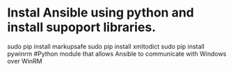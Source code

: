 # Instal Ansible using python and install supoport libraries.

sudo pip install markupsafe
sudo pip install xmltodict
sudo pip install pywinrm	#Python module that allows Ansible to communicate with Windows over WinRM
